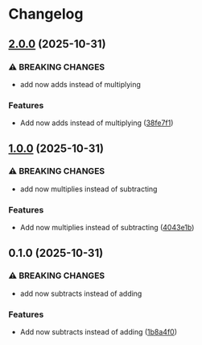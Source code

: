# Changelog

## [2.0.0](https://github.com/danipran/the-amazing-library-test/compare/v1.0.0...v2.0.0) (2025-10-31)


### ⚠ BREAKING CHANGES

* add now adds instead of multiplying

### Features

* Add now adds instead of multiplying ([38fe7f1](https://github.com/danipran/the-amazing-library-test/commit/38fe7f1a0f41e52fb04d39100a9ce65ab8f6bf89))

## [1.0.0](https://github.com/danipran/the-amazing-library-test/compare/v0.1.0...v1.0.0) (2025-10-31)


### ⚠ BREAKING CHANGES

* add now multiplies instead of subtracting

### Features

* Add now multiplies instead of subtracting ([4043e1b](https://github.com/danipran/the-amazing-library-test/commit/4043e1b068af04551bbaf7686228e36ba98cd9e8))

## 0.1.0 (2025-10-31)


### ⚠ BREAKING CHANGES

* add now subtracts instead of adding

### Features

* Add now subtracts instead of adding ([1b8a4f0](https://github.com/danipran/the-amazing-library-test/commit/1b8a4f091107f056ac91dbf3b499ecf4fbb5d1ac))
